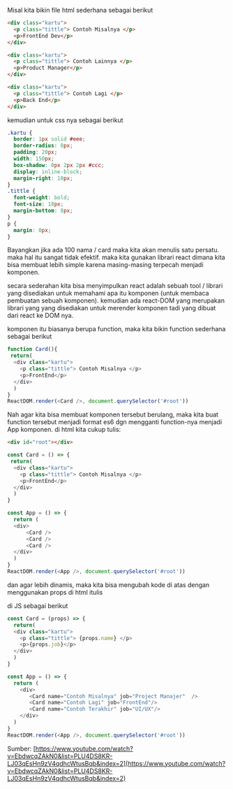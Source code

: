 Misal kita bikin file html sederhana sebagai berikut
```html
<div class="kartu">
  <p class="tittle"> Contoh Misalnya </p>
  <p>FrontEnd Dev</p>
</div>

<div class="kartu">
  <p class="tittle"> Contoh Lainnya </p>
  <p>Product Manager</p>
</div>

<div class="kartu">
  <p class="tittle"> Contoh Lagi </p>
  <p>Back End</p>
</div>
```
kemudian untuk css nya sebagai berikut
```css
.kartu {
  border: 1px solid #eee;
  border-radius: 8px;
  padding: 20px;
  width: 150px;
  box-shadow: 0px 2px 2px #ccc;
  display: inline-block;
  margin-right: 10px;
}
.tittle {
  font-weight: bold;
  font-size: 18px;
  margin-bottom: 8px;
}
p {
  margin: 0px;
}
```
Bayangkan jika ada 100 nama / card maka kita akan menulis satu persatu. maka hal itu sangat tidak efektif. maka kita gunakan librari react dimana kita bisa membuat lebih simple karena masing-masing terpecah menjadi komponen. 

secara sederahan kita bisa menyimpulkan react adalah sebuah tool / librari yang disediakan untuk memahami apa itu komponen (untuk membaca pembuatan sebuah komponen). kemudian ada react-DOM yang merupakan librari yang yang disediakan untuk merender komponen tadi yang dibuat dari react ke DOM nya.

komponen itu biasanya berupa function, maka kita bikin function sederhana sebagai berikut
```javascript
function Card(){
 return(
  <div class="kartu">
    <p class="tittle"> Contoh Misalnya </p>
    <p>FrontEnd</p>
  </div>
  )
}
ReactDOM.render(<Card />, document.querySelector('#root'))
```

Nah agar kita bisa membuat komponen tersebut berulang, maka kita buat function tersebut menjadi format es6 dgn mengganti function-nya menjadi App komponen. 
di html kita cukup tulis:
```html
<div id="root"></div>
```

```javascript
const Card = () => {
 return(
  <div class="kartu">
    <p class="tittle"> Contoh Misalnya </p>
    <p>FrontEnd</p>
  </div>
  )
}

const App = () => {
  return (
  <div>
      <Card />
      <Card />
      <Card />
  </div>
  )
}
ReactDOM.render(<App />, document.querySelector('#root'))
```

dan  agar lebih dinamis, maka kita bisa mengubah kode di atas dengan menggunakan props 
di html itulis 

di JS sebagai berikut 
```javascript
const Card = (props) => {
  return(
  <div class="kartu">
    <p class="tittle"> {props.name} </p>
    <p>{props.job}</p>
  </div>
  )
}

const App = () => {
  return (
    <div>
       <Card name="Contoh Misalnya" job="Project Manajer"  />
       <Card name="Contoh Lagi" job="FrontEnd"/>
       <Card name="Contoh Terakhir" job="UI/UX"/>
    </div>
  )
}
ReactDOM.render(<App />, document.querySelector('#root'))
```


Sumber: [https://www.youtube.com/watch?v=EbdwcqZAkN0&list=PLU4DS8KR-LJ03qEsHn9zV4qdhcWtusBqb&index=2](https://www.youtube.com/watch?v=EbdwcqZAkN0&list=PLU4DS8KR-LJ03qEsHn9zV4qdhcWtusBqb&index=2)
